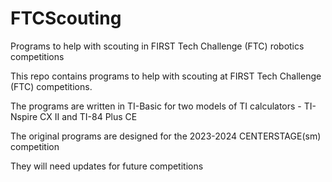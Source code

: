 # FTCScouting
Programs to help with scouting in FIRST Tech Challenge (FTC) robotics competitions

This repo contains programs to help with scouting at FIRST Tech Challenge (FTC) competitions.

The programs are written in TI-Basic for two models of TI calculators - TI-Nspire CX II and TI-84 Plus CE

The original programs are designed for the 2023-2024 CENTERSTAGE(sm) competition

They will need updates for future competitions
